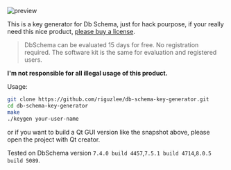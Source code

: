 ![preview](http://git.oschina.net/uploads/images/2016/0803/113914_82b49165_717.png "preview")

This is a key generator for Db Schema, just for hack pourpose, if your really need this nice product, [please buy a license](http://www.dbschema.com/purchase.html).

>DbSchema can be evaluated 15 days for free. No registration required. The software kit is the same for evaluation and registered users.

**I'm not responsible for all illegal usage of this product.**

Usage:
```bash
git clone https://github.com/riguzlee/db-schema-key-generator.git
cd db-schema-key-generator
make
./keygen your-user-name
```

or if you want to build a Qt GUI version like the snapshot above, please open the project with Qt creator.

Tested on DbSchema version `7.4.0 build 4457`,`7.5.1 build 4714`,`8.0.5 build 5089`.
